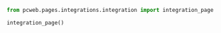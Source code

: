```python exec
from pcweb.pages.integrations.integration import integration_page
```

```python eval
integration_page()
```
